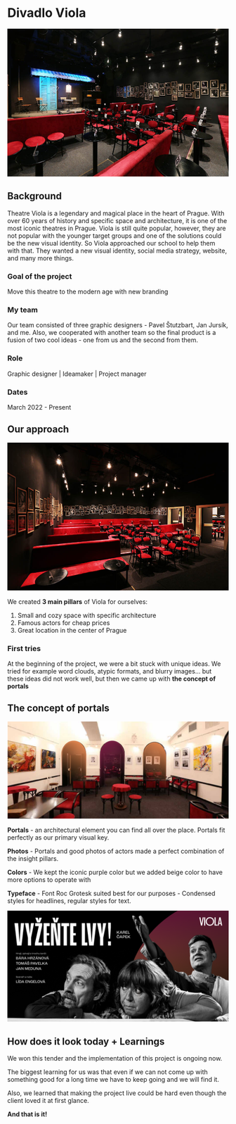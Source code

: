 # Divadlo Viola

![Theatre Viola](VIOLAFOTO.jpg)

## Background
Theatre Viola is a legendary and magical place in the heart of Prague. With over 60 years of history and specific space and architecture, it is one of the most iconic theatres in Prague. Viola is still quite popular, however, they are not popular with the younger target groups and one of the solutions could be the new visual identity. So Viola approached our school to help them with that. They wanted a new visual identity, social media strategy, website, and many more things.

### Goal of the project
Move this theatre to the modern age with new branding

### My team
Our team consisted of three graphic designers - Pavel Štutzbart, Jan Jursík, and me. Also, we cooperated with another team so the final product is a fusion of two cool ideas - one from us and the second from them.

### Role
Graphic designer | Ideamaker | Project manager 

### Dates
March 2022 - Present

## Our approach
![Theatre Viola auditorium](auditorium.jpg)

We created <b>3 main pillars</b> of Viola for ourselves:


1. Small and cozy space with specific architecture
2. Famous actors for cheap prices
3. Great location in the center of Prague

### First tries
At the beginning of the project, we were a bit stuck with unique ideas. We tried for example word clouds, atypic formats, and blurry images... but these ideas did not work well, but then we came up with <b>the concept of portals</b>

## The concept of portals
![Image showing the concept of portals](portaly.png)

<b>Portals</b> - an architectural element you can find all over the place. Portals fit perfectly as our primary visual key.

<b>Photos</b> - Portals and good photos of actors made a perfect combination of the insight pillars.

<b>Colors</b> - We kept the iconic purple color but we added beige color to have more options to operate with

<b>Typeface</b> - Font Roc Grotesk suited best for our purposes - Condensed styles for headlines, regular styles for text.

![Viola poster](viola_visual.png)

## How does it look today + Learnings

We won this tender and the implementation of this project is ongoing now.

The biggest learning for us was that even if we can not come up with something good for a long time we have to keep going and we will find it.

Also, we learned that making the project live could be hard even though the client loved it at first glance.


<b>And that is it! </b>

